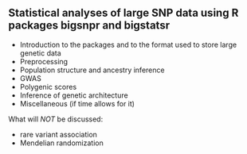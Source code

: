 ## Statistical analyses of large SNP data using R packages bigsnpr and bigstatsr

- Introduction to the packages and to the format used to store large genetic data
- Preprocessing
- Population structure and ancestry inference
- GWAS
- Polygenic scores
- Inference of genetic architecture
- Miscellaneous (if time allows for it)

What will *NOT* be discussed:

- rare variant association
- Mendelian randomization
